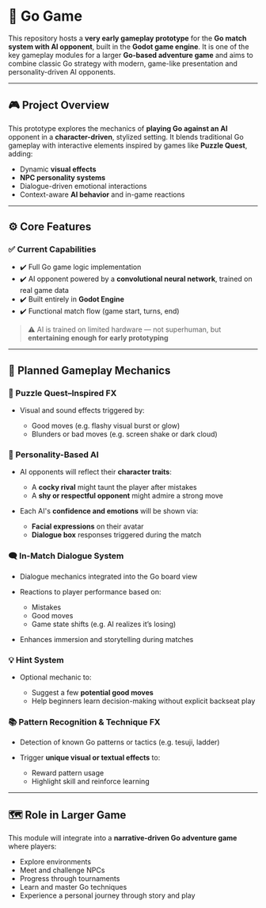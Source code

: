 # 🧠 Go Game

This repository hosts a **very early gameplay prototype** for the **Go match system with AI opponent**, built in the **Godot game engine**.
It is one of the key gameplay modules for a larger **Go-based adventure game** and aims to combine classic Go strategy with modern, game-like presentation and personality-driven AI opponents.

---

## 🎮 Project Overview

This prototype explores the mechanics of **playing Go against an AI** opponent in a **character-driven**, stylized setting.
It blends traditional Go gameplay with interactive elements inspired by games like **Puzzle Quest**, adding:

* Dynamic **visual effects**
* **NPC personality systems**
* Dialogue-driven emotional interactions
* Context-aware **AI behavior** and in-game reactions

---

## ⚙️ Core Features

### ✅ Current Capabilities

* ✔️ Full Go game logic implementation
* ✔️ AI opponent powered by a **convolutional neural network**, trained on real game data
* ✔️ Built entirely in **Godot Engine**
* ✔️ Functional match flow (game start, turns, end)

> ⚠️ AI is trained on limited hardware — not superhuman, but **entertaining enough for early prototyping**

---

## 🌟 Planned Gameplay Mechanics

### 🧩 Puzzle Quest–Inspired FX

* Visual and sound effects triggered by:

  * Good moves (e.g. flashy visual burst or glow)
  * Blunders or bad moves (e.g. screen shake or dark cloud)

### 🧠 Personality-Based AI

* AI opponents will reflect their **character traits**:

  * A **cocky rival** might taunt the player after mistakes
  * A **shy or respectful opponent** might admire a strong move
* Each AI's **confidence and emotions** will be shown via:

  * **Facial expressions** on their avatar
  * **Dialogue box** responses triggered during the match

### 🗨️ In-Match Dialogue System

* Dialogue mechanics integrated into the Go board view
* Reactions to player performance based on:

  * Mistakes
  * Good moves
  * Game state shifts (e.g. AI realizes it’s losing)
* Enhances immersion and storytelling during matches

### 💡 Hint System

* Optional mechanic to:

  * Suggest a few **potential good moves**
  * Help beginners learn decision-making without explicit backseat play

### 📚 Pattern Recognition & Technique FX

* Detection of known Go patterns or tactics (e.g. tesuji, ladder)
* Trigger **unique visual or textual effects** to:

  * Reward pattern usage
  * Highlight skill and reinforce learning

---

## 🗺️ Role in Larger Game

This module will integrate into a **narrative-driven Go adventure game** where players:

* Explore environments
* Meet and challenge NPCs
* Progress through tournaments
* Learn and master Go techniques
* Experience a personal journey through story and play